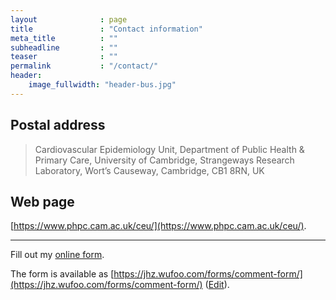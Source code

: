 ```yaml
---
layout              : page
title               : "Contact information"
meta_title          : ""
subheadline         : ""
teaser              : ""
permalink           : "/contact/"
header:
    image_fullwidth: "header-bus.jpg"
---
```


## Postal address

> Cardiovascular Epidemiology Unit,
> Department of Public Health & Primary Care,
> University of Cambridge,
> Strangeways Research Laboratory,
> Wort’s Causeway,
> Cambridge, CB1 8RN, UK

## Web page

[https://www.phpc.cam.ac.uk/ceu/](https://www.phpc.cam.ac.uk/ceu/).

---

<div id="wufoo-r26oh3f1jet131"> Fill out my <a href="https://jhz.wufoo.com/forms/r26oh3f1jet131">online form</a>. </div> <script type="text/javascript"> var r26oh3f1jet131; (function(d, t) { var s = d.createElement(t), options = { 'userName':'jhz', 'formHash':'r26oh3f1jet131', 'autoResize':true, 'height':'678', 'async':true, 'host':'wufoo.com', 'header':'show', 'ssl':true }; s.src = ('https:' == d.location.protocol ?'https://':'http://') + 'secure.wufoo.com/scripts/embed/form.js'; s.onload = s.onreadystatechange = function() { var rs = this.readyState; if (rs) if (rs != 'complete') if (rs != 'loaded') return; try { r26oh3f1jet131 = new WufooForm(); r26oh3f1jet131.initialize(options); r26oh3f1jet131.display(); } catch (e) { } }; var scr = d.getElementsByTagName(t)[0], par = scr.parentNode; par.insertBefore(s, scr); })(document, 'script'); </script>

The form is available as [https://jhz.wufoo.com/forms/comment-form/](https://jhz.wufoo.com/forms/comment-form/) ([Edit](https://jhz.wufoo.com/build/comment-form)).
